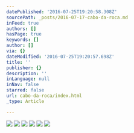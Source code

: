```yaml
---
datePublished: '2016-07-25T19:20:58.308Z'
sourcePath: _posts/2016-07-17-cabo-da-roca.md
inFeed: true
authors: []
hasPage: true
keywords: []
author: []
via: {}
dateModified: '2016-07-25T19:20:57.698Z'
title: ''
publisher: {}
description: ''
inLanguage: null
inNav: false
starred: false
url: cabo-da-roca/index.html
_type: Article

---
```

![](https://the-grid-user-content.s3-us-west-2.amazonaws.com/47f1c496-1894-4993-b9ac-27e88b3e19c2.jpg)
![](https://s3-us-west-2.amazonaws.com/the-grid-img/p/f91b4b0cdc16254ce3c5aa87fd324a1c951a7a9c.jpg)
![](https://s3-us-west-2.amazonaws.com/the-grid-img/p/1d9bcd94e60c9165437a4f3e1538244015f2817e.jpg)
![](https://s3-us-west-2.amazonaws.com/the-grid-img/p/580824b15b19a5e81adf1b59b2a52ede2c4796cd.jpg)
![](https://s3-us-west-2.amazonaws.com/the-grid-img/p/a6c642c6e38bbac5ace17aed170df81768b6b06f.jpg)
![](https://s3-us-west-2.amazonaws.com/the-grid-img/p/b33a40d6f291496af2bf93b885e03a8ee61ffc90.jpg)